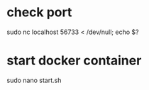# check port <br>
sudo nc localhost 56733 < /dev/null; echo $? <br>
# start docker container <br>
sudo nano start.sh <br>
